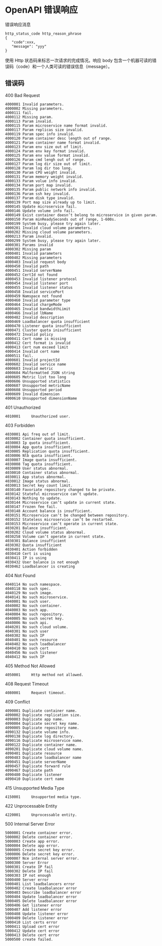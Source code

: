 # OpenAPI 错误响应

错误响应消息

    http_status_code http_reason_phrase
    {
       "code":xxx,
       "message": "yyy"
    }

使用 Http 状态码来标志一次请求的完成情况。响应 body 包含一个机器可读的错误码（code）和一个人类可读的错误信息（message）。

## 错误码

400 Bad Request 

    4000001 Invalid parameters.     
    4000002 Missing parameters.     
    4000111 fail.       
    4000112 Missing param.      
    4000113 Param invalid.      
    4000115 Param microservice name format invalid.     
    4000117 Param replicas size invalid.        
    4000119 Param spec info invalid.        
    4000120 Param container desc length out of range.       
    4000121 Param container name format invalid.        
    4000123 Param env size out of limit.        
    4000124 Param env key format invalid.       
    4000125 Param env value format invalid.     
    4000126 Param cmd lengh out of range.       
    4000127 Param log dir size out of limit.        
    4000128 Param log dir too long.     
    4000130 Param CPU weight invalid.       
    4000131 Param memory weight invalid.        
    4000133 Param volue info invalid.       
    4000134 Param port map invalid.     
    4000135 Param public network info invalid.      
    4000136 Param ssh key invalid.      
    4000137 Param disk type invalid.        
    4000139 Port map size already up to limit.      
    4000145 Update microservice fail.       
    4000146 Update volume info fail.        
    4000149 Exist container doesn’t belong to microservice in given param.      
    4000150 Param minReadySeconds out of range, 1-600s.     
    4000199 System busy, please try again later.        
    4000201 Invalid cloud volume parameters.        
    4000202 Missing cloud volume parameters.        
    4000213 Param invalid.      
    4000299 System busy, please try again later.        
    4000301 Params invalid      
    4000302 Missing param       
    4000401 Invalid parameters      
    4000402 Missing parameters      
    4000403 Invalid request body        
    4000450 Invalid path        
    4000451 Invalid serverName      
    4000452 CertId not found        
    4000453 Invalid listener protocol       
    4000454 Invalid listener port       
    4000455 Invalid listener status     
    4000458 Invalid servicePort     
    4000459 Namspace not found      
    4000460 Invalid parameter type      
    4000464 Invalid chargeMode      
    4000465 Invalid bandwidthLimit      
    4000466 Invalid lbName      
    4000482 Invalid description     
    4000469 Loadbalancer quota insufficient     
    4000470 Listener quota insufficient     
    4000471 Cluster quota inisufficient     
    4000472 Invalid policy      
    4000411 Cert name is missing        
    4000412 Cert format is invalid      
    4000413 Cert num exceed limit       
    4000414 Invalid cert name       
    4000511 fail.
    4000601 Invalid projectId
    4000602 Invalid service name
    4000603 Invalid metric
    4000604 Malformatted JSON string
    4000605 Metric list too long
    4000606 Unsupported statistics
    4000607 Unsupported metricName
    4000608 Unsupported period
    4000609 Invalid dimension
    4000610 Unsupported dimensionName

401 Unauthorized 

    4010001     Unauthorized user.

403 Forbidden 

    4030001 Api freq out of limit.      
    4030002 Container quota insufficient.       
    4030003 Ip quota insufficient.      
    4030004 App quota insufficient.     
    4030005 Replication quota insufficient.     
    4030006 Nlb quota insufficient.     
    4030007 Image quota insufficient.       
    4030008 Tag quota insufficient.     
    4030009 User status abnormal.       
    4030010 Container status abnormal.      
    4030011 App status abnormal.        
    4030012 Image status abnormal.      
    4030013 Secret key count limit.     
    4030140 Favoriate repository changed to be private.     
    4030142 Stateful microservice can’t update.     
    4030143 Nothing to update.      
    4030144 Microservice can’t update in current state.     
    4030147 Frozen fee fail.        
    4030148 Account balance is insufficient.        
    4030151 Microservice can’t be changed between repository.       
    4030152 Stateless microservice can’t be restarted.      
    4030153 Microservice can’t operate in current state.        
    4030201 Balance insufficient.       
    4030202 Cloud volume status abnormal.       
    4030258 Volume can’t operate in current state.      
    4030301 Balance insufficient        
    4030302 Quota insufficient      
    4030401 Action forbidden        
    4030410 Cert is using       
    4030411 IP is using     
    4030432 User balance is not enough      
    4030462 Loadbalancer is creating


404 Not Found

    4040114 No such namespace.      
    4040118 No such spec.       
    4040129 No such image.      
    4040141 No such microservice.       
    4040001 No such user.       
    4040002 No such container.      
    4040003 No such app.        
    4040004 No such repository.     
    4040005 No such secret key.     
    4040006 No such api.        
    4040201 No such cloud volume.       
    4040301 No such user        
    4040302 No such IP      
    4040401 No such resource        
    4040402 No such loadbalancer        
    4040410 No such cert        
    4040456 No such listener        
    4040412 No such IP

405 Method Not Allowed

    4050001     Http method not allowed.

408 Request Timeout

    4080001     Request timeout.

409 Conflict

    4090001 Duplicate container name.       
    4090002 Duplicate replication size.     
    4090003 Duplicate app name.     
    4090004 Duplicate secret key name.      
    4090005 Duplicate repository name.      
    4090132 Duplicate volume info.      
    4090138 Duplicate log directory.        
    4090116 Duplicate microservice name.        
    4090122 Duplicate container name.       
    4090201 Duplicate cloud volume name.        
    4090401 Duplicate resource      
    4090483 Duplicate loadbalancer name     
    4090451 Duplicate serverName        
    4090457 Duplicate forward rule      
    4090467 Duplicate path      
    4090480 Duplicate listener      
    4090410 Duplicate cert name

415 Unsupported Media Type 

    4150001     Unsupported media type.

422 Unprocessable Entity 

    4220001     Unprocessable entity.

500 Internal Server Error 

    5000001 Create container error.     
    5000002 Delete container error.     
    5000003 Create app error.       
    5000004 Delete app error.       
    5000005 Create secret key error.        
    5000006 Delete secret key error.        
    5000007 Nce internal server error.      
    5000300 Server Error        
    5000301 Create IP fail      
    5000302 Delete IP fail      
    5000303 IP not enough       
    5000400 Server error        
    5000401 List loadbalancers error        
    5000402 Create loadbalancer error       
    5000403 Describe loadbalancer error     
    5000404 Update loadbalancer error       
    5000405 Delete loadbalancer error       
    5000406 Get listener error      
    5000407 Add listener error      
    5000408 Update listener error       
    5000409 Delete listener error       
    5000410 List certs error        
    5000411 Upload cert error       
    5000412 Update cert error       
    5000413 Delete cert error       
    5000500 create failed.